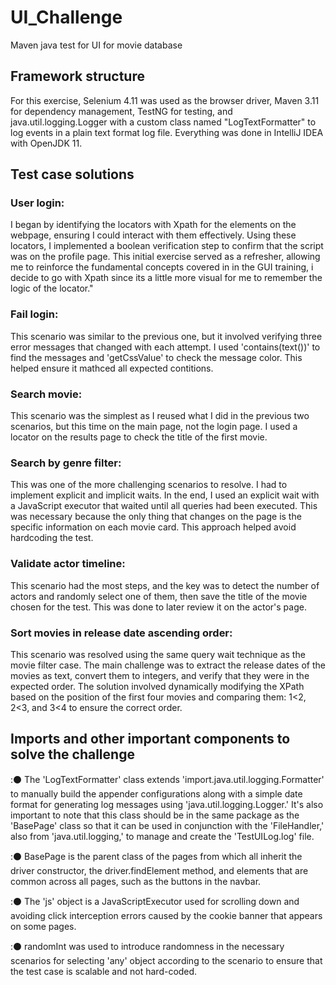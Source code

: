 # UI_Challenge
Maven java test for UI for movie database

## Framework structure

For this exercise, Selenium 4.11 was used as the browser driver, Maven 3.11 for dependency management, TestNG for testing, and java.util.logging.Logger with a custom class named "LogTextFormatter" to log events in a plain text format log file. Everything was done in IntelliJ IDEA with OpenJDK 11.

## Test case solutions

### User login:

I began by identifying the locators with Xpath for the elements on the webpage, ensuring I could interact with them effectively. Using these locators, I implemented a boolean verification step to confirm that the script was  on the profile page. This initial exercise served as a refresher, allowing me to reinforce the fundamental concepts covered in in the GUI training, i decide to go with Xpath since its a little more visual for me to remember the logic of the locator."

### Fail login:

This scenario was similar to the previous one, but it involved verifying three error messages that changed with each attempt. I used 'contains(text())' to find the messages and 'getCssValue' to check the message color. This helped ensure it mathced all expected contitions. 

### Search movie:

This scenario was the simplest as I reused what I did in the previous two scenarios, but this time on the main page, not the login page. I used a locator on the results page to check the title of the first movie.

### Search by genre filter:

This was one of the more challenging scenarios to resolve. I had to implement explicit and implicit waits. In the end, I used an explicit wait with a JavaScript executor that waited until all queries had been executed. This was necessary because the only thing that changes on the page is the specific information on each movie card. This approach helped avoid hardcoding the test.

### Validate actor timeline:

This scenario had the most steps, and the key was to detect the number of actors and randomly select one of them, then save the title of the movie chosen for the test. This was done to later review it on the actor's page.

### Sort movies in release date ascending order:

This scenario was resolved using the same query wait technique as the movie filter case. The main challenge was to extract the release dates of the movies as text, convert them to integers, and verify that they were in the expected order. The solution involved dynamically modifying the XPath based on the position of the first four movies and comparing them: 1<2, 2<3, and 3<4 to ensure the correct order.

## Imports and other important components to solve the challenge

:⚫ The 'LogTextFormatter' class extends 'import.java.util.logging.Formatter' to manually build the appender configurations along with a simple date format for generating log messages using 'java.util.logging.Logger.' It's also important to note that this class should be in the same package as the 'BasePage' class so that it can be used in conjunction with the 'FileHandler,' also from 'java.util.logging,' to manage and create the 'TestUILog.log' file.

:⚫ BasePage is the parent class of the pages from which all inherit the driver constructor, the driver.findElement method, and elements that are common across all pages, such as the buttons in the navbar.

:⚫ The 'js' object is a JavaScriptExecutor used for scrolling down and avoiding click interception errors caused by the cookie banner that appears on some pages.

:⚫ randomInt was used to introduce randomness in the necessary scenarios for selecting 'any' object according to the scenario to ensure that the test case is scalable and not hard-coded.
